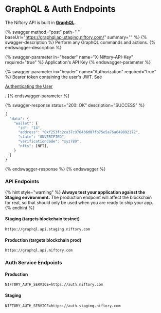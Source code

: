 # GraphQL & Auth Endpoints

The Niftory API is built in [**GraphQL**](https://graphql.org/)**.**

{% swagger method="post" path=" " baseUrl="https://graphql.api.staging.niftory.com/" summary="" %}
{% swagger-description %}
Perform any GraphQL commands and actions.
{% endswagger-description %}

{% swagger-parameter in="header" name="X-Niftory-API-Key" required="true" %}
Application's API Key
{% endswagger-parameter %}

{% swagger-parameter in="header" name="Authorization" required="true" %}
Bearer token containing the user's JWT. See

[Authenticating the User](../api/core-concepts/authentication/configuring-your-app.md)

.
{% endswagger-parameter %}

{% swagger-response status="200: OK" description="SUCCESS" %}
```javascript
{
  "data": {
    "wallet": {
      "id": "14",
      "address": "0xf253fc2ca37c078436d07fb75e5a76a649892172",
      "state": "UNVERIFIED",
      "verificationCode": "xyz789",
      "nfts": [NFT],
    }
  }
}
```
{% endswagger-response %}
{% endswagger %}

### API Endpoints

{% hint style="warning" %}
**Always test your application against the Staging environment.** The production endpoint will affect the blockchain for real, so that should only be used when you are ready to ship your app.
{% endhint %}

#### Staging (targets blockchain testnet)

```url
https://graphql.api.staging.niftory.com
```

#### Production (targets blockchain prod)

```url
https://graphql.api.niftory.com
```

### Auth Service Endpoints

#### Production

```
NIFTORY_AUTH_SERVICE=https://auth.niftory.com
```

#### Staging

```
NIFTORY_AUTH_SERVICE=https://auth.staging.niftory.com
```
